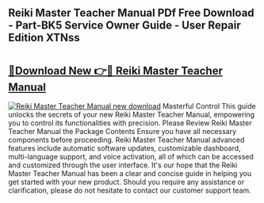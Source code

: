 ## Reiki Master Teacher Manual PDf Free Download - Part-BK5 Service Owner Guide - User Repair Edition XTNss

# <h2><a href="http://cf15932.oget.top/?id=Reiki+Master+Teacher+Manual">🔗Download New 👉🔴 Reiki Master Teacher Manual</a></h2>

[![Reiki Master Teacher Manual new download](https://i.imgur.com/5g1atiW.png)](http://cf15932.oget.top/?id=Reiki+Master+Teacher+Manual)
Masterful Control This guide unlocks the secrets of your new Reiki Master Teacher Manual, empowering you to control its functionalities with precision. Please Review Reiki Master Teacher Manual the Package Contents Ensure you have all necessary components before proceeding. Reiki Master Teacher Manual advanced features include automatic software updates, customizable dashboard, multi-language support, and voice activation, all of which can be accessed and customized through the user interface. It's our hope that the Reiki Master Teacher Manual has been a clear and concise guide in helping you get started with your new product. Should you require any assistance or clarification, please do not hesitate to contact our customer support team.
